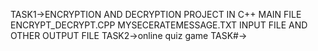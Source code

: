 TASK1->ENCRYPTION AND DECRYPTION PROJECT IN C++
MAIN FILE ENCRYPT_DECRYPT.CPP
MYSECERATEMESSAGE.TXT INPUT FILE
AND OTHER OUTPUT FILE
TASK2->online quiz game
TASK#->
